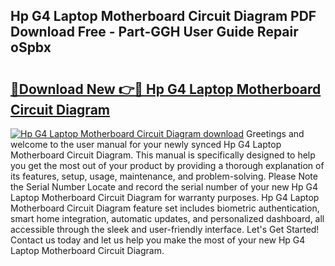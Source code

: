 ## Hp G4 Laptop Motherboard Circuit Diagram PDF Download Free - Part-GGH User Guide Repair oSpbx

# <h2><a href="http://dfkoyl.blite.top/?on=Hp+G4+Laptop+Motherboard+Circuit+Diagram">🔗Download New 👉🔴 Hp G4 Laptop Motherboard Circuit Diagram</a></h2>

[![Hp G4 Laptop Motherboard Circuit Diagram download](https://i.imgur.com/lujVjoI.png)](http://dfkoyl.blite.top/?on=Hp+G4+Laptop+Motherboard+Circuit+Diagram)
Greetings and welcome to the user manual for your newly synced Hp G4 Laptop Motherboard Circuit Diagram. This manual is specifically designed to help you get the most out of your product by providing a thorough explanation of its features, setup, usage, maintenance, and problem-solving. Please Note the Serial Number Locate and record the serial number of your new Hp G4 Laptop Motherboard Circuit Diagram for warranty purposes. Hp G4 Laptop Motherboard Circuit Diagram feature set includes biometric authentication, smart home integration, automatic updates, and personalized dashboard, all accessible through the sleek and user-friendly interface. Let's Get Started! Contact us today and let us help you make the most of your new Hp G4 Laptop Motherboard Circuit Diagram.

